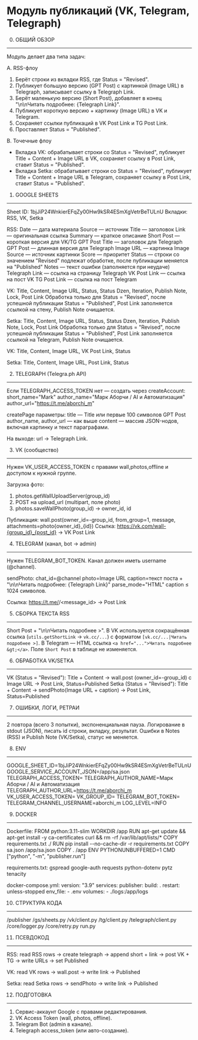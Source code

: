 
Модуль публикаций (VK, Telegram, Telegraph)
===========================================

0) ОБЩИЙ ОБЗОР
-------------------------------------------
Модуль делает два типа задач:

A. RSS-флоу
1) Берёт строки из вкладки RSS, где Status = "Revised".
2) Публикует большую версию (GPT Post) с картинкой (Image URL) в Telegraph, записывает ссылку в Telegraph Link.
3) Берёт маленькую версию (Short Post), добавляет в конец "\n\nЧитать подробнее: {Telegraph Link}".
4) Публикует короткую версию + картинку (Image URL) в VK и Telegram.
5) Сохраняет ссылки публикаций в VK Post Link и TG Post Link.
6) Проставляет Status = "Published".

B. Точечные флоу
- Вкладка VK: обрабатывает строки со Status = "Revised", публикует Title + Content + Image URL в VK, сохраняет ссылку в Post Link, ставит Status = "Published".
- Вкладка Setka: обрабатывает строки со Status = "Revised", публикует Title + Content + Image URL в Telegram, сохраняет ссылку в Post Link, ставит Status = "Published".

1) GOOGLE SHEETS
-------------------------------------------
Sheet ID: 1bjJiP24WnkierEFqZy00Hw9kSR4ESmXgVetrBeTULnU
Вкладки: RSS, VK, Setka

RSS:
  Date — дата материала
  Source — источник
  Title — заголовок
  Link — оригинальная ссылка
  Summary — краткое описание
  Short Post — короткая версия для VK/TG
  GPT Post Title — заголовок для Telegraph
  GPT Post — длинная версия для Telegraph
  Image URL — картинка
  Image Source — источник картинки
  Score — приоритет
  Status — строки со значением "Revised" подлежат обработке, после публикации меняется на "Published"
  Notes — текст ошибки (заполняется при неудаче)
  Telegraph Link — ссылка на страницу Telegraph
  VK Post Link — ссылка на пост VK
  TG Post Link — ссылка на пост Telegram

VK:
  Title, Content, Image URL, Status, Status Dzen, Iteration, Publish Note, Lock, Post Link
  Обработка только для Status = "Revised", после успешной публикации Status = "Published", Post Link заполняется ссылкой на стену, Publish Note очищается.

Setka:
  Title, Content, Image URL, Status, Status Dzen, Iteration, Publish Note, Lock, Post Link
  Обработка только для Status = "Revised", после успешной публикации Status = "Published", Post Link заполняется ссылкой на Telegram, Publish Note очищается.

VK:
  Title, Content, Image URL, VK Post Link, Status

Setka:
  Title, Content, Image URL, Post Link, Status

2) TELEGRAPH (Telegra.ph API)
-------------------------------------------
Если TELEGRAPH_ACCESS_TOKEN нет — создать через createAccount:
  short_name="Mark"
  author_name="Марк Аборчи / AI и Автоматизация"
  author_url="https://t.me/aborchi_m"

createPage параметры:
  title — Title или первые 100 символов GPT Post
  author_name, author_url — как выше
  content — массив JSON-нодов, включая картинку и текст параграфами.

На выходе: url → Telegraph Link.

3) VK (сообщество)
-------------------------------------------
Нужен VK_USER_ACCESS_TOKEN с правами wall,photos,offline и доступом к нужной группе.

Загрузка фото:
1) photos.getWallUploadServer(group_id)
2) POST на upload_url (multipart, поле photo)
3) photos.saveWallPhoto(group_id) → owner_id, id

Публикация:
wall.post(owner_id=-group_id, from_group=1, message, attachments=photo{owner_id}_{id})
Ссылка: https://vk.com/wall-{group_id}_{post_id} → VK Post Link

4) TELEGRAM (канал, bot → admin)
-------------------------------------------
Нужен TELEGRAM_BOT_TOKEN.
Канал должен иметь username (@channel).

sendPhoto:
  chat_id=@channel
  photo=Image URL
  caption=текст поста + "\n\nЧитать подробнее: {Telegraph Link}"
  parse_mode="HTML"
caption ≤ 1024 символов.

Ссылка: https://t.me/<channel>/<message_id> → Post Link

5) СБОРКА ТЕКСТА RSS
-------------------------------------------
Short Post + "\n\nЧитать подробнее >". В VK используется сокращённая ссылка (`utils.getShortLink` → `vk.cc/...`) с форматом `[vk.cc/...|Читать подробнее >]`. В Telegram — HTML ссылка `<a href="...">Читать подробнее &gt;</a>`. Поле `Short Post` в таблице не изменяется.

6) ОБРАБОТКА VK/SETKA
-------------------------------------------
VK (Status = "Revised"): Title + Content → wall.post (owner_id=-group_id) с Image URL → Post Link, Status=Published
Setka (Status = "Revised"): Title + Content → sendPhoto(Image URL + caption) → Post Link, Status=Published

7) ОШИБКИ, ЛОГИ, РЕТРАИ
-------------------------------------------
2 повтора (всего 3 попытки), экспоненциальная пауза.
Логирование в stdout (JSON), писать id строки, вкладку, результат.
Ошибки в Notes (RSS) и Publish Note (VK/Setka), статус не меняется.

8) ENV
-------------------------------------------
GOOGLE_SHEET_ID=1bjJiP24WnkierEFqZy00Hw9kSR4ESmXgVetrBeTULnU
GOOGLE_SERVICE_ACCOUNT_JSON=/app/sa.json
TELEGRAPH_ACCESS_TOKEN=
TELEGRAPH_AUTHOR_NAME=Марк Аборчи / AI и Автоматизация
TELEGRAPH_AUTHOR_URL=https://t.me/aborchi_m
VK_USER_ACCESS_TOKEN=
VK_GROUP_ID=
TELEGRAM_BOT_TOKEN=
TELEGRAM_CHANNEL_USERNAME=aborchi_m
LOG_LEVEL=INFO

9) DOCKER
-------------------------------------------
Dockerfile:
FROM python:3.11-slim
WORKDIR /app
RUN apt-get update && apt-get install -y ca-certificates curl && rm -rf /var/lib/apt/lists/*
COPY requirements.txt ./
RUN pip install --no-cache-dir -r requirements.txt
COPY sa.json /app/sa.json
COPY . /app
ENV PYTHONUNBUFFERED=1
CMD ["python", "-m", "publisher.run"]

requirements.txt:
gspread
google-auth
requests
python-dotenv
pytz
tenacity

docker-compose.yml:
version: "3.9"
services:
  publisher:
    build: .
    restart: unless-stopped
    env_file:
      - .env
    volumes:
      - ./logs:/app/logs

10) СТРУКТУРА КОДА
-------------------------------------------
/publisher
  /gs/sheets.py
  /vk/client.py
  /tg/client.py
  /telegraph/client.py
  /core/logger.py
  /core/retry.py
  run.py

11) ПСЕВДОКОД
-------------------------------------------
RSS:
  read RSS rows → create telegraph → append short + link → post VK + TG → write URLs → set Published

VK:
  read VK rows → wall.post → write link → Published

Setka:
  read Setka rows → sendPhoto → write link → Published

12) ПОДГОТОВКА
-------------------------------------------
1) Сервис-аккаунт Google с правами редактирования.
2) VK Access Token (wall, photos, offline).
3) Telegram Bot (admin в канале).
4) Telegraph access_token (или авто-создание).
